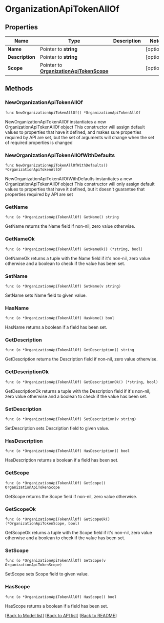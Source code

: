 # OrganizationApiTokenAllOf

## Properties

Name | Type | Description | Notes
------------ | ------------- | ------------- | -------------
**Name** | Pointer to **string** |  | [optional] 
**Description** | Pointer to **string** |  | [optional] 
**Scope** | Pointer to [**OrganizationApiTokenScope**](OrganizationApiTokenScope.md) |  | [optional] 

## Methods

### NewOrganizationApiTokenAllOf

`func NewOrganizationApiTokenAllOf() *OrganizationApiTokenAllOf`

NewOrganizationApiTokenAllOf instantiates a new OrganizationApiTokenAllOf object
This constructor will assign default values to properties that have it defined,
and makes sure properties required by API are set, but the set of arguments
will change when the set of required properties is changed

### NewOrganizationApiTokenAllOfWithDefaults

`func NewOrganizationApiTokenAllOfWithDefaults() *OrganizationApiTokenAllOf`

NewOrganizationApiTokenAllOfWithDefaults instantiates a new OrganizationApiTokenAllOf object
This constructor will only assign default values to properties that have it defined,
but it doesn't guarantee that properties required by API are set

### GetName

`func (o *OrganizationApiTokenAllOf) GetName() string`

GetName returns the Name field if non-nil, zero value otherwise.

### GetNameOk

`func (o *OrganizationApiTokenAllOf) GetNameOk() (*string, bool)`

GetNameOk returns a tuple with the Name field if it's non-nil, zero value otherwise
and a boolean to check if the value has been set.

### SetName

`func (o *OrganizationApiTokenAllOf) SetName(v string)`

SetName sets Name field to given value.

### HasName

`func (o *OrganizationApiTokenAllOf) HasName() bool`

HasName returns a boolean if a field has been set.

### GetDescription

`func (o *OrganizationApiTokenAllOf) GetDescription() string`

GetDescription returns the Description field if non-nil, zero value otherwise.

### GetDescriptionOk

`func (o *OrganizationApiTokenAllOf) GetDescriptionOk() (*string, bool)`

GetDescriptionOk returns a tuple with the Description field if it's non-nil, zero value otherwise
and a boolean to check if the value has been set.

### SetDescription

`func (o *OrganizationApiTokenAllOf) SetDescription(v string)`

SetDescription sets Description field to given value.

### HasDescription

`func (o *OrganizationApiTokenAllOf) HasDescription() bool`

HasDescription returns a boolean if a field has been set.

### GetScope

`func (o *OrganizationApiTokenAllOf) GetScope() OrganizationApiTokenScope`

GetScope returns the Scope field if non-nil, zero value otherwise.

### GetScopeOk

`func (o *OrganizationApiTokenAllOf) GetScopeOk() (*OrganizationApiTokenScope, bool)`

GetScopeOk returns a tuple with the Scope field if it's non-nil, zero value otherwise
and a boolean to check if the value has been set.

### SetScope

`func (o *OrganizationApiTokenAllOf) SetScope(v OrganizationApiTokenScope)`

SetScope sets Scope field to given value.

### HasScope

`func (o *OrganizationApiTokenAllOf) HasScope() bool`

HasScope returns a boolean if a field has been set.


[[Back to Model list]](../README.md#documentation-for-models) [[Back to API list]](../README.md#documentation-for-api-endpoints) [[Back to README]](../README.md)


